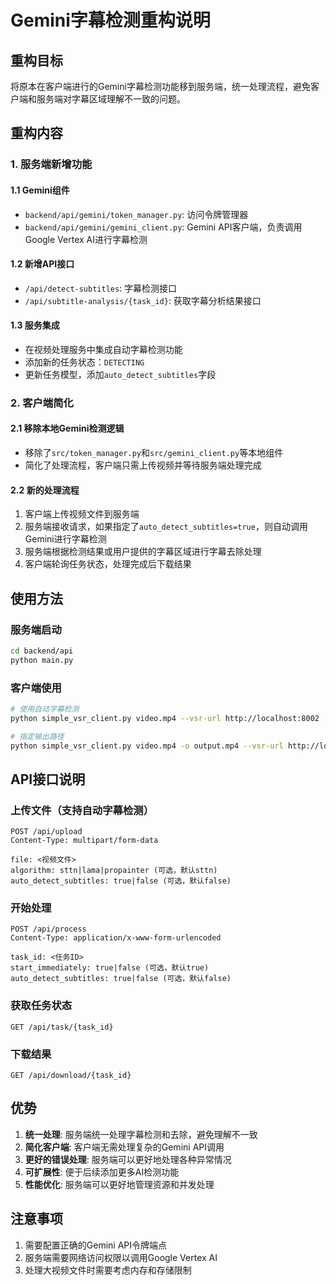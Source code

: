 # Gemini字幕检测重构说明

## 重构目标

将原本在客户端进行的Gemini字幕检测功能移到服务端，统一处理流程，避免客户端和服务端对字幕区域理解不一致的问题。

## 重构内容

### 1. 服务端新增功能

#### 1.1 Gemini组件
- `backend/api/gemini/token_manager.py`: 访问令牌管理器
- `backend/api/gemini/gemini_client.py`: Gemini API客户端，负责调用Google Vertex AI进行字幕检测

#### 1.2 新增API接口
- `/api/detect-subtitles`: 字幕检测接口
- `/api/subtitle-analysis/{task_id}`: 获取字幕分析结果接口

#### 1.3 服务集成
- 在视频处理服务中集成自动字幕检测功能
- 添加新的任务状态：`DETECTING`
- 更新任务模型，添加`auto_detect_subtitles`字段

### 2. 客户端简化

#### 2.1 移除本地Gemini检测逻辑
- 移除了`src/token_manager.py`和`src/gemini_client.py`等本地组件
- 简化了处理流程，客户端只需上传视频并等待服务端处理完成

#### 2.2 新的处理流程
1. 客户端上传视频文件到服务端
2. 服务端接收请求，如果指定了`auto_detect_subtitles=true`，则自动调用Gemini进行字幕检测
3. 服务端根据检测结果或用户提供的字幕区域进行字幕去除处理
4. 客户端轮询任务状态，处理完成后下载结果

## 使用方法

### 服务端启动
```bash
cd backend/api
python main.py
```

### 客户端使用
```bash
# 使用自动字幕检测
python simple_vsr_client.py video.mp4 --vsr-url http://localhost:8002

# 指定输出路径
python simple_vsr_client.py video.mp4 -o output.mp4 --vsr-url http://localhost:8002
```

## API接口说明

### 上传文件（支持自动字幕检测）
```http
POST /api/upload
Content-Type: multipart/form-data

file: <视频文件>
algorithm: sttn|lama|propainter (可选，默认sttn)
auto_detect_subtitles: true|false (可选，默认false)
```

### 开始处理
```http
POST /api/process
Content-Type: application/x-www-form-urlencoded

task_id: <任务ID>
start_immediately: true|false (可选，默认true)
auto_detect_subtitles: true|false (可选，默认false)
```

### 获取任务状态
```http
GET /api/task/{task_id}
```

### 下载结果
```http
GET /api/download/{task_id}
```

## 优势

1. **统一处理**: 服务端统一处理字幕检测和去除，避免理解不一致
2. **简化客户端**: 客户端无需处理复杂的Gemini API调用
3. **更好的错误处理**: 服务端可以更好地处理各种异常情况
4. **可扩展性**: 便于后续添加更多AI检测功能
5. **性能优化**: 服务端可以更好地管理资源和并发处理

## 注意事项

1. 需要配置正确的Gemini API令牌端点
2. 服务端需要网络访问权限以调用Google Vertex AI
3. 处理大视频文件时需要考虑内存和存储限制